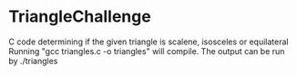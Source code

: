 # TriangleChallenge
C code determining if the given triangle is scalene, isosceles or equilateral <br />
Running "gcc triangles.c -o triangles" will compile. The output can be run by ./triangles
